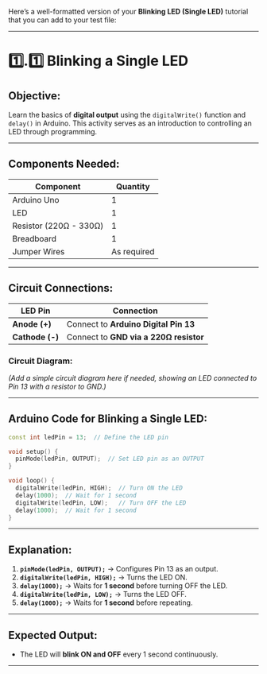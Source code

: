 Here’s a well-formatted version of your **Blinking LED (Single LED)** tutorial that you can add to your test file:

---

# **1️⃣.1️⃣ Blinking a Single LED**
## **Objective:**  
Learn the basics of **digital output** using the `digitalWrite()` function and `delay()` in Arduino. This activity serves as an introduction to controlling an LED through programming.

---

## **Components Needed:**  
| **Component** | **Quantity** |
|-------------|-------------|
| Arduino Uno | 1 |
| LED | 1 |
| Resistor (220Ω - 330Ω) | 1 |
| Breadboard | 1 |
| Jumper Wires | As required |

---

## **Circuit Connections:**  
| **LED Pin** | **Connection** |
|------------|--------------|
| **Anode (+)** | Connect to **Arduino Digital Pin 13** |
| **Cathode (-)** | Connect to **GND via a 220Ω resistor** |

### **Circuit Diagram:**
*(Add a simple circuit diagram here if needed, showing an LED connected to Pin 13 with a resistor to GND.)*

---

## **Arduino Code for Blinking a Single LED:**
```cpp
const int ledPin = 13;  // Define the LED pin

void setup() {
  pinMode(ledPin, OUTPUT);  // Set LED pin as an OUTPUT
}

void loop() {
  digitalWrite(ledPin, HIGH);  // Turn ON the LED
  delay(1000);  // Wait for 1 second
  digitalWrite(ledPin, LOW);   // Turn OFF the LED
  delay(1000);  // Wait for 1 second
}
```

---

## **Explanation:**
1. **`pinMode(ledPin, OUTPUT);`** → Configures Pin 13 as an output.
2. **`digitalWrite(ledPin, HIGH);`** → Turns the LED ON.
3. **`delay(1000);`** → Waits for **1 second** before turning OFF the LED.
4. **`digitalWrite(ledPin, LOW);`** → Turns the LED OFF.
5. **`delay(1000);`** → Waits for **1 second** before repeating.

---

## **Expected Output:**  
- The LED will **blink ON and OFF** every 1 second continuously.

---
